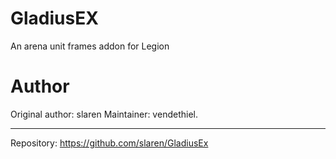 # GladiusEX
An arena unit frames addon for Legion

# Author
Original author: slaren
Maintainer: vendethiel.


-----

Repository: https://github.com/slaren/GladiusEx
